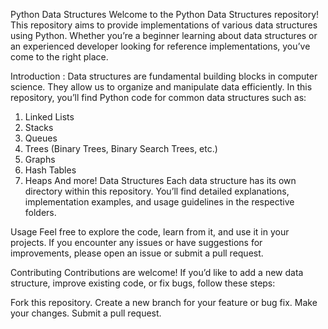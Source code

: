 Python Data Structures
Welcome to the Python Data Structures repository! 
This repository aims to provide implementations of various data structures using Python. 
Whether you’re a beginner learning about data structures or an experienced developer looking for reference implementations, you’ve come to the right place.

Introduction :
Data structures are fundamental building blocks in computer science. They allow us to organize and manipulate data efficiently. In this repository, you’ll find 
Python code for common data structures such as:

1. Linked Lists
2. Stacks
3. Queues
4. Trees (Binary Trees, Binary Search Trees, etc.)
5. Graphs
6. Hash Tables
7. Heaps
And more!
Data Structures
Each data structure has its own directory within this repository. You’ll find detailed explanations, implementation examples, and usage guidelines in the respective folders.

Usage
Feel free to explore the code, learn from it, and use it in your projects. If you encounter any issues or have suggestions for improvements, please open an issue or submit a pull request.

Contributing
Contributions are welcome! If you’d like to add a new data structure, improve existing code, or fix bugs, follow these steps:

Fork this repository.
Create a new branch for your feature or bug fix.
Make your changes.
Submit a pull request.
